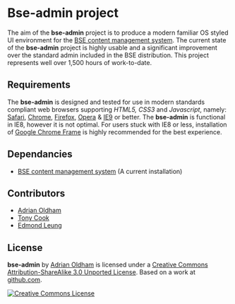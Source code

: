 # Bse-admin project

The aim of the **bse-admin** project is to produce a modern familiar OS styled UI environment for the [BSE content management system](http://github.com/tonycoz/bse). The current state of the **bse-admin** project is highly usable and a significant improvement over the standard admin included in the BSE distribution.  This project represents well over 1,500 hours of work-to-date.

## Requirements

The **bse-admin** is designed and tested for use in modern standards compliant web browsers supporting _HTML5, CSS3_ and _Javascript_, namely: [Safari](http://www.apple.com/safari), [Chrome](http://www.google.com/chrome), [Firefox](http://www.firefox.com/), [Opera](http://www.opera.com/) & [IE9](http://www.microsoft.com/ie/) or better. The **bse-admin** is functional in IE8, however it is not optimal. For users stuck with IE8 or less, installation of [Google Chrome Frame](http://code.google.com/chrome/chromeframe/) is highly recommended for the best experience.

## Dependancies

* [BSE content management system](http://github.com/tonycoz/bse) (A current installation)


## Contributors

* [Adrian Oldham](https://github.com/adrianoldham)
* [Tony Cook](https://github.com/tonycoz)
* [Edmond Leung](https://github.com/eleung)

## License

**bse-admin** by [Adrian Oldham](http://www.adrianoldham.com.au/) is licensed under a [Creative Commons Attribution-ShareAlike 3.0 Unported License](http://creativecommons.org/licenses/by-sa/3.0/). Based on a work at [github.com](http://github.com/adrianoldham/bse-admin).

[![Creative Commons License](http://i.creativecommons.org/l/by-sa/3.0/88x31.png)](http://creativecommons.org/licenses/by-sa/3.0/)